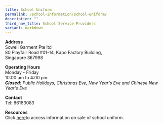```yaml
---
title: School Uniform
permalink: /school-information/school-uniform/
description: ""
third_nav_title: School Service Providers
variant: markdown
---
```

<p><strong>Address</strong>
<br>Sowell Garment Pte ltd
<br>80 Playfair Road #01-14, Kapo Factory Building,
<br>Singapore 367998</p>
<p><strong>Operating Hours</strong>
<br>Monday - Friday&nbsp;
<br>10:00 am to 4:00 pm
<br><strong><em>Closed:</em></strong><em>&nbsp;Public Holidays, Christmas Eve, New Year's Eve and Chinese New Year's Eve</em>
</p>
<p><strong>Contact</strong>
<br>Tel: 86183083</p>
<p><strong>Resources</strong>
<br>Click <a href="/files/Information_on_sale_of_uniform.pdf" rel="noopener noreferrer nofollow" target="_blank">here</a>to access information on sale of school uniform.
</p>